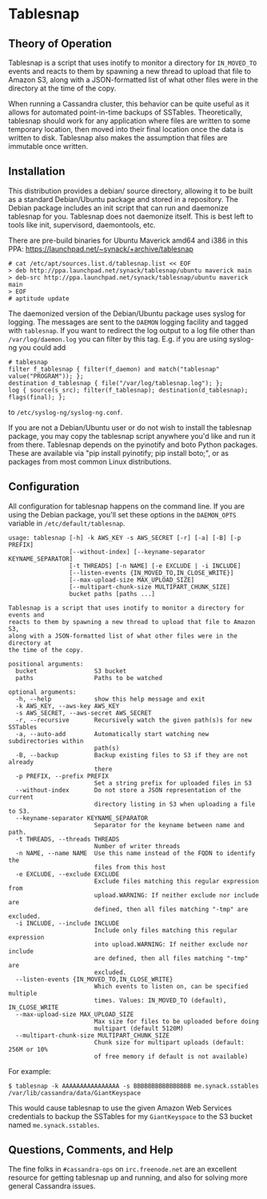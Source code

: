 Tablesnap
=========

Theory of Operation
-------------------

Tablesnap is a script that uses inotify to monitor a directory for `IN_MOVED_TO`
events and reacts to them by spawning a new thread to upload that file to
Amazon S3, along with a JSON-formatted list of what other files were in the
directory at the time of the copy.

When running a Cassandra cluster, this behavior can be quite useful as it
allows for automated point-in-time backups of SSTables. Theoretically,
tablesnap should work for any application where files are written to some
temporary location, then moved into their final location once the data is
written to disk. Tablesnap also makes the assumption that files are immutable
once written.

Installation
------------

This distribution provides a debian/ source directory, allowing it to be built
as a standard Debian/Ubuntu package and stored in a repository. The Debian
package includes an init script that can run and daemonize tablesnap for you.
Tablesnap does not daemonize itself. This is best left to tools like
init, supervisord, daemontools, etc.

There are pre-build binaries for Ubuntu Maverick amd64 and i386 in this PPA:
<https://launchpad.net/~synack/+archive/tablesnap>

	# cat /etc/apt/sources.list.d/tablesnap.list << EOF
	> deb http://ppa.launchpad.net/synack/tablesnap/ubuntu maverick main
	> deb-src http://ppa.launchpad.net/synack/tablesnap/ubuntu maverick main
	> EOF
	# aptitude update

The daemonized version of the Debian/Ubuntu package uses syslog for logging.
The messages are sent to the `DAEMON` logging facility and tagged with
`tablesnap`. If you want to redirect the log output to a log file other than
`/var/log/daemon.log` you can filter by this tag. E.g. if you are using
syslog-ng you could add

```
# tablesnap
filter f_tablesnap { filter(f_daemon) and match("tablesnap" value("PROGRAM")); };
destination d_tablesnap { file("/var/log/tablesnap.log"); };
log { source(s_src); filter(f_tablesnap); destination(d_tablesnap); flags(final); };
```

to `/etc/syslog-ng/syslog-ng.conf`.

If you are not a Debian/Ubuntu user or do not wish to install the tablesnap
package, you may copy the tablesnap script anywhere you'd like and run it from
there. Tablesnap depends on the pyinotify and boto Python packages. These are
available via "pip install pyinotify; pip install boto;", or as packages from
most common Linux distributions.

Configuration
-------------

All configuration for tablesnap happens on the command line. If you are using
the Debian package, you'll set these options in the `DAEMON_OPTS` variable in
`/etc/default/tablesnap`.

```
usage: tablesnap [-h] -k AWS_KEY -s AWS_SECRET [-r] [-a] [-B] [-p PREFIX]
                 [--without-index] [--keyname-separator KEYNAME_SEPARATOR]
                 [-t THREADS] [-n NAME] [-e EXCLUDE | -i INCLUDE]
                 [--listen-events {IN_MOVED_TO,IN_CLOSE_WRITE}]
                 [--max-upload-size MAX_UPLOAD_SIZE]
                 [--multipart-chunk-size MULTIPART_CHUNK_SIZE]
                 bucket paths [paths ...]

Tablesnap is a script that uses inotify to monitor a directory for events and
reacts to them by spawning a new thread to upload that file to Amazon S3,
along with a JSON-formatted list of what other files were in the directory at
the time of the copy.

positional arguments:
  bucket                S3 bucket
  paths                 Paths to be watched

optional arguments:
  -h, --help            show this help message and exit
  -k AWS_KEY, --aws-key AWS_KEY
  -s AWS_SECRET, --aws-secret AWS_SECRET
  -r, --recursive       Recursively watch the given path(s)s for new SSTables
  -a, --auto-add        Automatically start watching new subdirectories within
                        path(s)
  -B, --backup          Backup existing files to S3 if they are not already
                        there
  -p PREFIX, --prefix PREFIX
                        Set a string prefix for uploaded files in S3
  --without-index       Do not store a JSON representation of the current
                        directory listing in S3 when uploading a file to S3.
  --keyname-separator KEYNAME_SEPARATOR
                        Separator for the keyname between name and path.
  -t THREADS, --threads THREADS
                        Number of writer threads
  -n NAME, --name NAME  Use this name instead of the FQDN to identify the
                        files from this host
  -e EXCLUDE, --exclude EXCLUDE
                        Exclude files matching this regular expression from
                        upload.WARNING: If neither exclude nor include are
                        defined, then all files matching "-tmp" are excluded.
  -i INCLUDE, --include INCLUDE
                        Include only files matching this regular expression
                        into upload.WARNING: If neither exclude nor include
                        are defined, then all files matching "-tmp" are
                        excluded.
  --listen-events {IN_MOVED_TO,IN_CLOSE_WRITE}
                        Which events to listen on, can be specified multiple
                        times. Values: IN_MOVED_TO (default), IN_CLOSE_WRITE
  --max-upload-size MAX_UPLOAD_SIZE
                        Max size for files to be uploaded before doing
                        multipart (default 5120M)
  --multipart-chunk-size MULTIPART_CHUNK_SIZE
                        Chunk size for multipart uploads (default: 256M or 10%
                        of free memory if default is not available)
```

For example:

	$ tablesnap -k AAAAAAAAAAAAAAAA -s BBBBBBBBBBBBBBBB me.synack.sstables /var/lib/cassandra/data/GiantKeyspace

This would cause tablesnap to use the given Amazon Web Services credentials to
backup the SSTables for my `GiantKeyspace` to the S3 bucket named
`me.synack.sstables`.

Questions, Comments, and Help
-----------------------------
The fine folks in `#cassandra-ops` on `irc.freenode.net` are an excellent
resource for getting tablesnap up and running, and also for solving more
general Cassandra issues.
